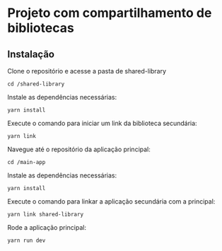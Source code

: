 # Projeto com compartilhamento de bibliotecas

## Instalação

Clone o repositório e acesse a pasta de shared-library

    cd /shared-library

Instale as dependências necessárias:

    yarn install

Execute o comando para iniciar um link da biblioteca secundária:

    yarn link

Navegue até o repositório da aplicação principal:

    cd /main-app

Instale as dependências necessárias:

    yarn install

Execute o comando para linkar a aplicação secundária com a principal:

    yarn link shared-library

Rode a aplicação principal:

    yarn run dev
